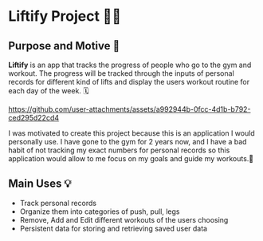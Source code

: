 # Liftify  Project 🏋️‍♂️

## Purpose and Motive 💪

**Liftify** is an app that tracks the progress of people who go to the gym and workout. The progress will be tracked through the inputs of personal records for different kind of lifts and display the users workout routine for each day of the week. 🗓️

https://github.com/user-attachments/assets/a992944b-0fcc-4d1b-b792-ced295d22cd4

I was motivated to create this project because this is an application I would personally use. I have gone to the gym for 2 years now, and I have a bad habit of not tracking my exact numbers for personal records so this application would allow to me focus on my goals and guide my workouts.🔩

## Main Uses 💡

- Track personal records
- Organize them into categories of push, pull, legs
- Remove, Add and Edit different workouts of the users choosing
- Persistent data for storing and retrieving saved user data




<!--




## Instructions for Grader ✅

- You can generate the first required action related to the user story "adding multiple Xs to a Y" by going to the "Remove" tab and removing a personal record         depending on the inputted category and exercise
- You can generate the second required action related to the user story "adding multiple Xs to a Y" by going to remove, inputting a category and pressing the "search   category for workouts" button to display a subset of workouts related to the category
- You can locate my visual component by going to "Home" tab and seeing the introduction screen
- You can save the state of my application by going to view and saving the contents of the records
- You can reload the state of my application by going to view and loading the contents of old records

## Phase 4: Task 2
An image representation of the events that may be printed out in the console when program is closed after being ran
- Create Tab -> Record -> createRecord -> EventLog
- Remove Tab -> Record -> removeRecord -> EventLog

![image](https://media.github.students.cs.ubc.ca/user/25805/files/041802c1-0493-4206-aaac-4803bc7056dc)

## Phase 4: Task 3
Reflection on the design presented in my UML class diagram.  
- If I had more time to work on the project, what refactoring may I have done to improve the design?

One of the key aspects of my project that I began to notice when creating my UML diagram is making Records an interface. If I were to refactor records into an interface, I would be able to create multiple inplementations to manipulate the way I handle records based on the application I want to create. Allowing me to have more flexibility and maintanability as the application grows. Furthermore, as the software expands, I would combine RecordPanel and UserPanel. They are extremely similiar classes that delivery and carry out the same logic. Combining these classes would reduce class coupling and increase cohesion, promoting better readability for future developers.


-->
